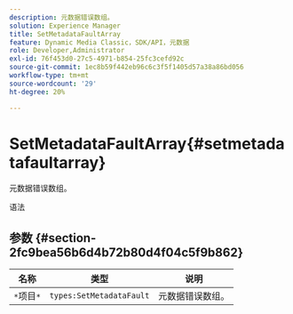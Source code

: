 ```yaml
---
description: 元数据错误数组。
solution: Experience Manager
title: SetMetadataFaultArray
feature: Dynamic Media Classic，SDK/API，元数据
role: Developer,Administrator
exl-id: 76f453d0-27c5-4971-b854-25fc3cefd92c
source-git-commit: 1ec8b59f442eb96c6c3f5f1405d57a38a86bd056
workflow-type: tm+mt
source-wordcount: '29'
ht-degree: 20%

---
```


# SetMetadataFaultArray{#setmetadatafaultarray}

元数据错误数组。

语法

## 参数 {#section-2fc9bea56b6d4b72b80d4f04c5f9b862}

| 名称 | 类型 | 说明 |
|---|---|---|
| `*`项目`*` | `types:SetMetadataFault` | 元数据错误数组。 |
